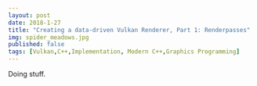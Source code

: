 ```yaml
---
layout: post
date: 2018-1-27
title: "Creating a data-driven Vulkan Renderer, Part 1: Renderpasses"
img: spider_meadows.jpg
published: false
tags: [Vulkan,C++,Implementation, Modern C++,Graphics Programming]
---
```


Doing stuff.